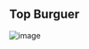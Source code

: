 ## Top Burguer
![image](https://user-images.githubusercontent.com/59261158/179385052-daa2719f-692b-4eaf-84bc-51d4b94a6362.png)
